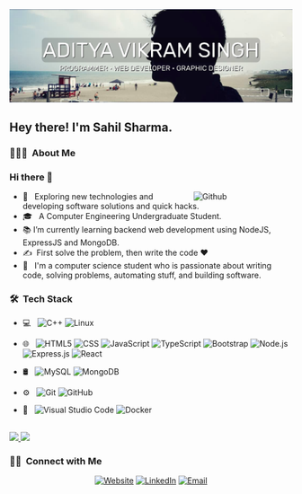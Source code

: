 <img src="https://raw.githubusercontent.com/AVS1508/AVS1508/master/assets/Aditya%20Vikram%20Singh%20Banner.png">

<h2> Hey there! I'm Sahil Sharma.</h2>

<h3> 👨🏻‍💻 &nbsp;About Me </h3>

### Hi there 👋

<img width="35%" align="right" alt="Github" src="https://user-images.githubusercontent.com/48678280/88862734-4903af80-d201-11ea-968b-9c939d88a37c.gif" />

- 🤔 &nbsp; Exploring new technologies and developing software solutions and quick hacks.
- 🎓 &nbsp; A Computer Engineering Undergraduate Student.
- 📚 I’m currently learning  backend web development using NodeJS, ExpressJS and MongoDB.
- ✍️ &nbsp;First solve the problem, then write the code ❤️
- 🌱 &nbsp; I'm a computer science student who is passionate about writing code, solving problems, automating stuff, and building software.

<h3> 🛠 &nbsp;Tech Stack</h3>

- 💻 &nbsp;
  ![C++](https://img.shields.io/badge/-C++-333333?style=flat&logo=C%2B%2B&logoColor=00599C)
  ![Linux](https://img.shields.io/badge/-Linux-333333?style=flat&logo=Linux)
  
- 🌐 &nbsp;
  ![HTML5](https://img.shields.io/badge/-HTML5-333333?style=flat&logo=HTML5)
  ![CSS](https://img.shields.io/badge/-CSS-333333?style=flat&logo=CSS3&logoColor=1572B6)
  ![JavaScript](https://img.shields.io/badge/-JavaScript-333333?style=flat&logo=javascript)
  ![TypeScript](https://img.shields.io/badge/-TypeScript-333333?style=flat&logo=Typescript)
  ![Bootstrap](https://img.shields.io/badge/-Bootstrap-333333?style=flat&logo=bootstrap&logoColor=563D7C)
  ![Node.js](https://img.shields.io/badge/-Node.js-333333?style=flat&logo=node.js)
  ![Express.js](https://img.shields.io/badge/-Express.js-333333?style=flat&logo=Express.js)
  ![React](https://img.shields.io/badge/-React-333333?style=flat&logo=react)
- 🛢 &nbsp;
  ![MySQL](https://img.shields.io/badge/-MySQL-333333?style=flat&logo=mysql)
  ![MongoDB](https://img.shields.io/badge/-MongoDB-333333?style=flat&logo=mongodb)
- ⚙️ &nbsp;
  ![Git](https://img.shields.io/badge/-Git-333333?style=flat&logo=git)
  ![GitHub](https://img.shields.io/badge/-GitHub-333333?style=flat&logo=github)
- 🔧 &nbsp;
  ![Visual Studio Code](https://img.shields.io/badge/-Visual%20Studio%20Code-333333?style=flat&logo=visual-studio-code&logoColor=007ACC)
  ![Docker](https://img.shields.io/badge/-Docker-333333?style=flat&logo=Docker)




<br/>

<a href="https://github.com/sahilcool321">
  <img height="180em" src="https://github-readme-stats.vercel.app/api?username=sahilcool321&theme=buefy&show_icons=true" />
  <img height="180em" src="https://github-readme-stats.vercel.app/api/top-langs/?username=sahilcool321&theme=buefy&layout=compact" />
</a>

<br/>

<h3> 🤝🏻 &nbsp;Connect with Me </h3>

<p align="center">
<a href="https://sahilcool321.github.io/SimpleFolio/"><img alt="Website" src="https://img.shields.io/badge/Website-www.sahilsharma.com-blue?style=flat-square&logo=google-chrome"></a>
<a href="https://www.linkedin.com/in/sah1lsharma/"><img alt="LinkedIn" src="https://img.shields.io/badge/LinkedIn-Sahil%20Sharma-blue?style=flat-square&logo=linkedin"></a>
<a href="mailto:sahilkumar4544@gmail.com"><img alt="Email" src="https://img.shields.io/badge/Email-sahilkumar4544@gmail.com-blue?style=flat-square&logo=gmail"></a>
</p>

